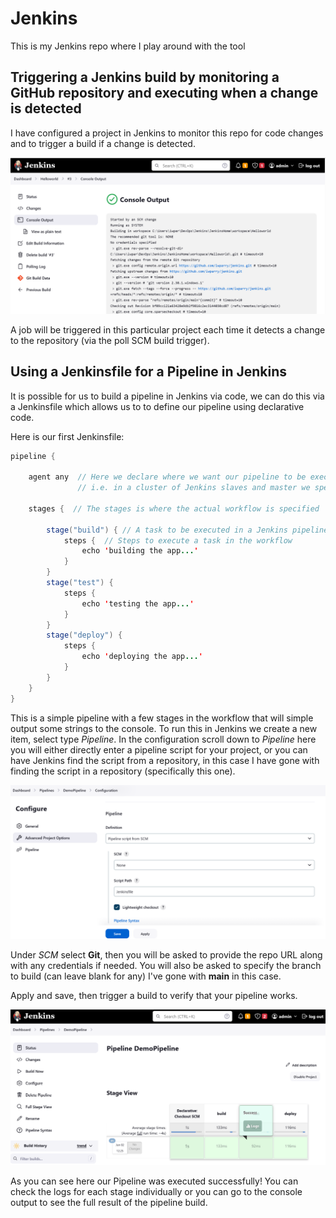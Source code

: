 # Jenkins
This is my Jenkins repo where I play around with the tool

## Triggering a Jenkins build by monitoring a GitHub repository and executing when a change is detected
 I have configured a project in Jenkins to monitor this repo for code changes and to trigger a build if a change is detected.

![](HelloworldOutput.png)

A job will be triggered in this particular project each time it detects a change to the repository (via the poll SCM build trigger).

## Using a Jenkinsfile for a Pipeline in Jenkins
It is possible for us to build a pipeline in Jenkins via code, we can do this via a Jenkinsfile which allows us to to define our pipeline using declarative code.

Here is our first Jenkinsfile:
```java
pipeline {

    agent any  // Here we declare where we want our pipeline to be executed
               // i.e. in a cluster of Jenkins slaves and master we specify which node the job will be executed

    stages {  // The stages is where the actual workflow is specified

        stage("build") { // A task to be executed in a Jenkins pipeline workflow
            steps {  // Steps to execute a task in the workflow
                echo 'building the app...'
            }
        }
        stage("test") {
            steps {
                echo 'testing the app...'
            }
        }
        stage("deploy") {
            steps {
                echo 'deploying the app...'
            }
        }
    }
}
```
This is a simple pipeline with a few stages in the workflow that will simple output some strings to the console. To run this in Jenkins we create a new item, select type _Pipeline_. In the configuration scroll down to _Pipeline_ here you will either directly enter a pipeline script for your project, or you can have Jenkins find the script from a repository, in this case I have gone with finding the script in a repository (specifically this one).

![](pipelineconfig.png)

Under _SCM_ select __Git__, then you will be asked to provide the repo URL along with any credentials if needed. You will also be asked to specify the branch to build (can leave blank for any) I've gone with __main__ in this case.

Apply and save, then trigger a build to verify that your pipeline works.

![](demopipeline.png)

As you can see here our Pipeline was executed successfully! You can check the logs for each stage individually or you can go to the console output to see the full result of the pipeline build.